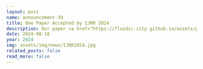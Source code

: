 ```yaml
---
layout: post
name: announcement-39
title: One Paper Accepted by IJRR 2024
description: Our paper <a href="https://fluidic-city.github.io/assets/pdf/Wang2024Intersection.pdf"> Learning to Control and Coordinate Mixed Traffic Through Robot Vehicles at Complex and Unsignalized Intersections </a> has been accepted by International Journal of Robotics Research (IJRR)​, 2024. Congratulations to all the authors!
date: 2024-08-18
year: 2024
img: assets/img/news/IJRR2024.jpg
related_posts: false
read_more: false
---
```

